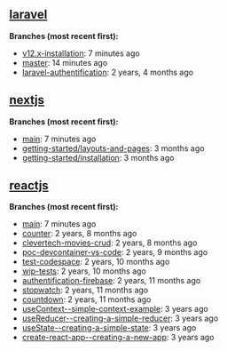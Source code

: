 ## [laravel](https://github.com/souhailmerroun-software-dev-practice/laravel)
**Branches (most recent first):**
- [v12.x-installation](https://github.com/souhailmerroun-software-dev-practice/laravel/tree/v12.x-installation): 7 minutes ago
- [master](https://github.com/souhailmerroun-software-dev-practice/laravel/tree/master): 14 minutes ago
- [laravel-authentification](https://github.com/souhailmerroun-software-dev-practice/laravel/tree/laravel-authentification): 2 years, 4 months ago

## [nextjs](https://github.com/souhailmerroun-software-dev-practice/nextjs)
**Branches (most recent first):**
- [main](https://github.com/souhailmerroun-software-dev-practice/nextjs/tree/main): 7 minutes ago
- [getting-started/layouts-and-pages](https://github.com/souhailmerroun-software-dev-practice/nextjs/tree/getting-started/layouts-and-pages): 3 months ago
- [getting-started/installation](https://github.com/souhailmerroun-software-dev-practice/nextjs/tree/getting-started/installation): 3 months ago

## [reactjs](https://github.com/souhailmerroun-software-dev-practice/reactjs)
**Branches (most recent first):**
- [main](https://github.com/souhailmerroun-software-dev-practice/reactjs/tree/main): 7 minutes ago
- [counter](https://github.com/souhailmerroun-software-dev-practice/reactjs/tree/counter): 2 years, 8 months ago
- [clevertech-movies-crud](https://github.com/souhailmerroun-software-dev-practice/reactjs/tree/clevertech-movies-crud): 2 years, 8 months ago
- [poc-devcontainer-vs-code](https://github.com/souhailmerroun-software-dev-practice/reactjs/tree/poc-devcontainer-vs-code): 2 years, 9 months ago
- [test-codespace](https://github.com/souhailmerroun-software-dev-practice/reactjs/tree/test-codespace): 2 years, 10 months ago
- [wip-tests](https://github.com/souhailmerroun-software-dev-practice/reactjs/tree/wip-tests): 2 years, 10 months ago
- [authentification-firebase](https://github.com/souhailmerroun-software-dev-practice/reactjs/tree/authentification-firebase): 2 years, 11 months ago
- [stopwatch](https://github.com/souhailmerroun-software-dev-practice/reactjs/tree/stopwatch): 2 years, 11 months ago
- [countdown](https://github.com/souhailmerroun-software-dev-practice/reactjs/tree/countdown): 2 years, 11 months ago
- [useContext--simple-context-example](https://github.com/souhailmerroun-software-dev-practice/reactjs/tree/useContext--simple-context-example): 3 years ago
- [useReducer--creating-a-simple-reducer](https://github.com/souhailmerroun-software-dev-practice/reactjs/tree/useReducer--creating-a-simple-reducer): 3 years ago
- [useState--creating-a-simple-state](https://github.com/souhailmerroun-software-dev-practice/reactjs/tree/useState--creating-a-simple-state): 3 years ago
- [create-react-app--creating-a-new-app](https://github.com/souhailmerroun-software-dev-practice/reactjs/tree/create-react-app--creating-a-new-app): 3 years ago

